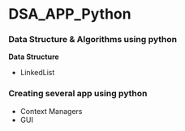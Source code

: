 # DSA_APP_Python
### Data Structure & Algorithms using python
**Data Structure**
- LinkedList
### Creating several app using python
- Context Managers
- GUI

